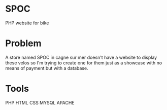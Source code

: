# SPOC
PHP website for bike

# Problem
A store named SPOC in cagne sur mer doesn't have a website to display these velos so I'm trying to create one for them just as a showcase with no means of payment but with a database.

# Tools
PHP
HTML
CSS
MYSQL
APACHE